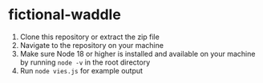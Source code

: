 # fictional-waddle

1. Clone this repository or extract the zip file
2. Navigate to the repository on your machine
3. Make sure Node 18 or higher is installed and available on your machine by running `node -v` in the root directory
4. Run `node vies.js` for example output
